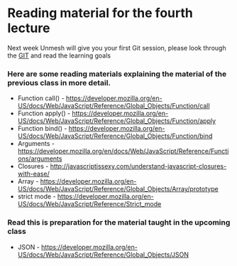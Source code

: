 
# Reading material for the fourth lecture

Next week Unmesh will give you your first Git session, please look through the [GIT](https://github.com/HackYourFuture/Gitrepository) and read the learning goals

### Here are some reading materials explaining the material of the previous class in more detail.
- Function call() -  https://developer.mozilla.org/en-US/docs/Web/JavaScript/Reference/Global_Objects/Function/call
- Function apply() - https://developer.mozilla.org/en-US/docs/Web/JavaScript/Reference/Global_Objects/Function/apply
- Function bind() - https://developer.mozilla.org/en-US/docs/Web/JavaScript/Reference/Global_Objects/Function/bind
- Arguments - https://developer.mozilla.org/en/docs/Web/JavaScript/Reference/Functions/arguments
- Closures - http://javascriptissexy.com/understand-javascript-closures-with-ease/
- Array - https://developer.mozilla.org/en-US/docs/Web/JavaScript/Reference/Global_Objects/Array/prototype
- strict mode - https://developer.mozilla.org/en-US/docs/Web/JavaScript/Reference/Strict_mode

### Read this is preparation for the material taught in the upcoming class
- JSON - https://developer.mozilla.org/en-US/docs/Web/JavaScript/Reference/Global_Objects/JSON

